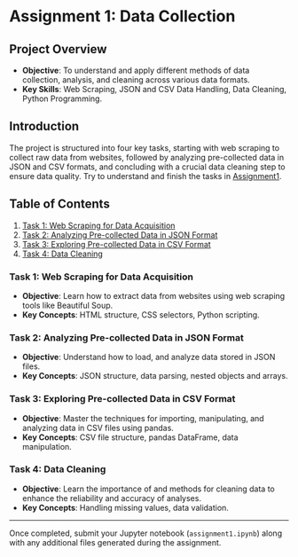 # Assignment 1: Data Collection

## Project Overview

- **Objective**: To understand and apply different methods of data collection, analysis, and cleaning across various data formats.
- **Key Skills**: Web Scraping, JSON and CSV Data Handling, Data Cleaning, Python Programming.

## Introduction

The project is structured into four key tasks, starting with web scraping to collect raw data from websites, followed by analyzing pre-collected data in JSON and CSV formats, and concluding with a crucial data cleaning step to ensure data quality.  Try to understand and finish the tasks in [Assignment1](assignment1.ipynb).

## Table of Contents

1. [Task 1: Web Scraping for Data Acquisition](#task-1-web-scraping-for-data-acquisition)
2. [Task 2: Analyzing Pre-collected Data in JSON Format](#task-2-analyzing-pre-collected-data-in-json-format)
3. [Task 3: Exploring Pre-collected Data in CSV Format](#task-3-exploring-pre-collected-data-in-csv-format)
4. [Task 4: Data Cleaning](#task-4-data-cleaning)


### Task 1: Web Scraping for Data Acquisition

- **Objective**: Learn how to extract data from websites using web scraping tools like Beautiful Soup.
- **Key Concepts**: HTML structure, CSS selectors, Python scripting.

### Task 2: Analyzing Pre-collected Data in JSON Format

- **Objective**: Understand how to load, and analyze data stored in JSON files.
- **Key Concepts**: JSON structure, data parsing, nested objects and arrays.

### Task 3: Exploring Pre-collected Data in CSV Format

- **Objective**: Master the techniques for importing, manipulating, and analyzing data in CSV files using pandas.
- **Key Concepts**: CSV file structure, pandas DataFrame, data manipulation.

### Task 4: Data Cleaning

- **Objective**: Learn the importance of and methods for cleaning data to enhance the reliability and accuracy of analyses.
- **Key Concepts**: Handling missing values, data validation.


---

Once completed, submit your Jupyter notebook (`assignment1.ipynb`) along with any additional files generated during the assignment. 
